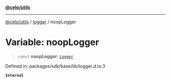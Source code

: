 [**@celo/utils**](../../README.md)

***

[@celo/utils](../../README.md) / [logger](../README.md) / noopLogger

# Variable: noopLogger

> `const` **noopLogger**: [`Logger`](../type-aliases/Logger.md)

Defined in: packages/sdk/base/lib/logger.d.ts:3

**`Internal`**
